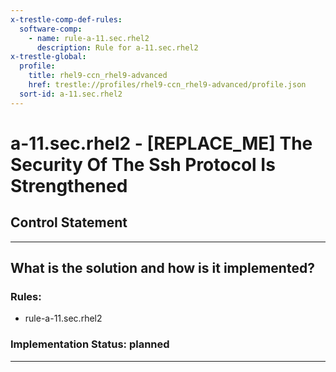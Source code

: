 ```yaml
---
x-trestle-comp-def-rules:
  software-comp:
    - name: rule-a-11.sec.rhel2
      description: Rule for a-11.sec.rhel2
x-trestle-global:
  profile:
    title: rhel9-ccn_rhel9-advanced
    href: trestle://profiles/rhel9-ccn_rhel9-advanced/profile.json
  sort-id: a-11.sec.rhel2
---
```


# a-11.sec.rhel2 - \[REPLACE_ME\] The Security Of The Ssh Protocol Is Strengthened

## Control Statement

______________________________________________________________________

## What is the solution and how is it implemented?

<!-- For implementation status enter one of: implemented, partial, planned, alternative, not-applicable -->

<!-- Note that the list of rules under ### Rules: is read-only and changes will not be captured after assembly to JSON -->

<!-- Add control implementation description here for control: a-11.sec.rhel2 -->

### Rules:

  - rule-a-11.sec.rhel2

### Implementation Status: planned

______________________________________________________________________
